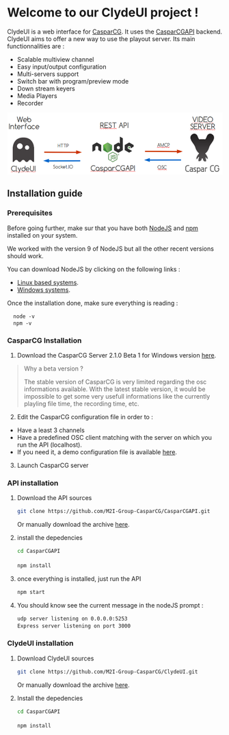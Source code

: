# Welcome to our ClydeUI project ! 

ClydeUI is a web interface for [CasparCG](http://casparcg.com/). It uses the [CasparCGAPI](https://github.com/M2I-Group-CasparCG/CasparCGAPI) backend. 
ClydeUI aims to offer a new way to use the playout server. Its main functionnalities are :
  * Scalable multiview channel
  * Easy input/output configuration
  * Multi-servers support
  * Switch bar with program/preview mode
  * Down stream keyers
  * Media Players
  * Recorder

![ClydeUi_Composants](ressources/ClydeUi.png)

## Installation guide


### Prerequisites

Before going further, make sur that you have both [NodeJS](https://nodejs.org/en/) and [npm](https://www.npmjs.com/) installed on your system. 

We worked with the version 9 of NodeJS but all the other recent versions should work. 

You can download NodeJS by clicking on the following links :

  * [Linux based systems](https://nodejs.org/en/download/package-manager/).
  * [Windows systems](https://nodejs.org/en/download/).

Once the installation done, make sure everything is reading :

```
  node -v
  npm -v
```

### CasparCG Installation

1. Download the CasparCG Server 2.1.0 Beta 1 for Windows version [here](http://casparcg.com/download.html).

> Why a beta version ?
>
> The stable version of CasparCG is very limited regarding the osc informations available. With the latest stable version, it would be impossible to get some very usefull informations like the currently playling file time, the recording time, etc.


2. Edit the CasparCG configuration file in order to :
  * Have a least 3 channels
  * Have a predefined OSC client matching with the server on which you run the API (localhost).
  * If you need it, a demo configuration file is available [here](https://github.com/M2I-Group-CasparCG/CasparCGAPI/blob/master/utilities/API/caspar.config).

3. Launch CasparCG server


### API installation

1. Download the API sources
    ```bash
    git clone https://github.com/M2I-Group-CasparCG/CasparCGAPI.git
    ```
    Or manually download the archive [here](https://github.com/M2I-Group-CasparCG/CasparCGAPI.git).
2. install the depedencies
    ```bash
    cd CasparCGAPI

    npm install
    ```
3. once everything is installed, just run the API 
    ```bash
    npm start 
    ```

4. You should know see the current message in the nodeJS prompt :
    ```bash
    udp server listening on 0.0.0.0:5253
    Express server listening on port 3000
    ```

### ClydeUI installation

1. Download ClydeUI sources
    ```bash
    git clone https://github.com/M2I-Group-CasparCG/ClydeUI.git
    ```
    
    Or manually download the archive [here](https://github.com/M2I-Group-CasparCG/ClydeUI.git).
2. Install the depedencies
    ```bash
    cd CasparCGAPI

    npm install
    ```
